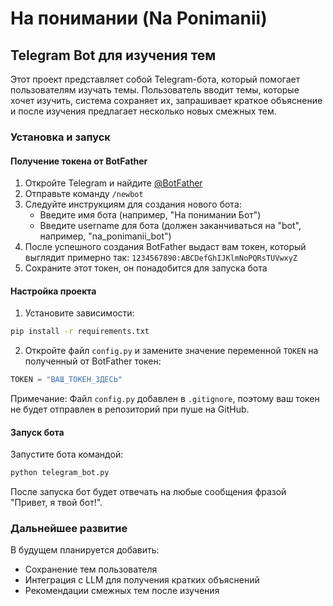# На понимании (Na Ponimanii)

## Telegram Bot для изучения тем

Этот проект представляет собой Telegram-бота, который помогает пользователям изучать темы. Пользователь вводит темы, которые хочет изучить, система сохраняет их, запрашивает краткое объяснение и после изучения предлагает несколько новых смежных тем.

### Установка и запуск

#### Получение токена от BotFather

1. Откройте Telegram и найдите [@BotFather](https://t.me/BotFather)
2. Отправьте команду `/newbot`
3. Следуйте инструкциям для создания нового бота:
   - Введите имя бота (например, "На понимании Бот")
   - Введите username для бота (должен заканчиваться на "bot", например, "na_ponimanii_bot")
4. После успешного создания BotFather выдаст вам токен, который выглядит примерно так: `1234567890:ABCDefGhIJKlmNoPQRsTUVwxyZ`
5. Сохраните этот токен, он понадобится для запуска бота

#### Настройка проекта

1. Установите зависимости:
```bash
pip install -r requirements.txt
```

2. Откройте файл `config.py` и замените значение переменной `TOKEN` на полученный от BotFather токен:
```python
TOKEN = "ВАШ_ТОКЕН_ЗДЕСЬ"
```

Примечание: Файл `config.py` добавлен в `.gitignore`, поэтому ваш токен не будет отправлен в репозиторий при пуше на GitHub.

#### Запуск бота

Запустите бота командой:
```bash
python telegram_bot.py
```

После запуска бот будет отвечать на любые сообщения фразой "Привет, я твой бот!".

### Дальнейшее развитие

В будущем планируется добавить:
- Сохранение тем пользователя
- Интеграция с LLM для получения кратких объяснений
- Рекомендации смежных тем после изучения
